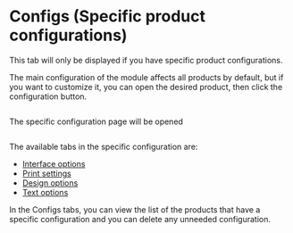 # Configs (Specific product configurations)

This tab will only be displayed if you have specific product configurations.

The main configuration of the module affects all products by default, but if you want to customize
it, you can open the desired product, then click the configuration button.

<img srcset="/productdesigner/images/configuration-btn.jpg 2x" class="padding border">

The specific configuration page will be opened

<img srcset="/productdesigner/images/specific-config.png 2x">

The available tabs in the specific configuration are:

- [Interface options](/productdesigner/03-configuration/interface-options.md)
- [Print settings](/productdesigner/03-configuration/print-settings.md)
- [Design options](/productdesigner/03-configuration/design-options.md)
- [Text options](/productdesigner/03-configuration/text-options.md)

In the Configs tabs, you can view the list of the products that have a specific configuration and
you can delete any unneeded configuration.

<img srcset="/productdesigner/images/specific-configs.jpg 2x">
